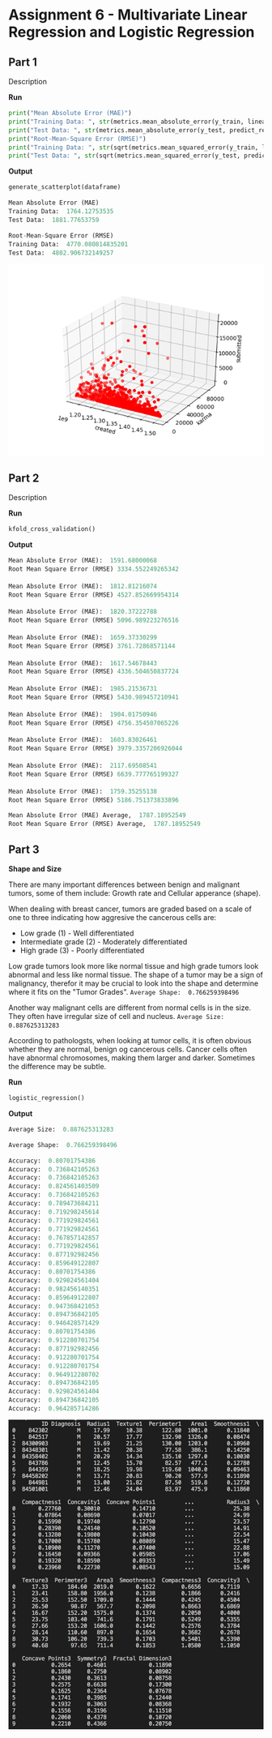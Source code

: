 # Assignment 6 - Multivariate Linear Regression and Logistic Regression

## Part 1

Description

__Run__

```python
print("Mean Absolute Error (MAE)")
print("Training Data: ", str(metrics.mean_absolute_error(y_train, linear_regr.predict(x_and_z_train))))
print("Test Data: ", str(metrics.mean_absolute_error(y_test, predict_regr)))
print("Root-Mean-Square Error (RMSE)")
print("Training Data: ", str(sqrt(metrics.mean_squared_error(y_train, linear_regr.predict(x_and_z_train)))))
print("Test Data: ", str(sqrt(metrics.mean_squared_error(y_test, predict_regr))))
```

__Output__

```python
generate_scatterplot(dataframe)
```

```python
Mean Absolute Error (MAE)
Training Data:  1764.12753535
Test Data:  1881.77653759
```

```python
Root-Mean-Square Error (RMSE)
Training Data:  4770.080814835201
Test Data:  4802.906732149257
```

![Text](https://github.com/HakimiX/BusinessIntelligence/blob/master/Assignment6/model/scatterplot.png)

## Part 2

Description

__Run__

```python
kfold_cross_validation()
```

__Output__

```python
Mean Absolute Error (MAE):  1591.68000068
Root Mean Square Error (RMSE) 3334.552249265342

Mean Absolute Error (MAE):  1812.81216074
Root Mean Square Error (RMSE) 4527.852669954314

Mean Absolute Error (MAE):  1820.37222788
Root Mean Square Error (RMSE) 5096.989223276516

Mean Absolute Error (MAE):  1659.37330299
Root Mean Square Error (RMSE) 3761.72868571144

Mean Absolute Error (MAE):  1617.54678443
Root Mean Square Error (RMSE) 4336.504650837724

Mean Absolute Error (MAE):  1985.21536731
Root Mean Square Error (RMSE) 5430.989457210941

Mean Absolute Error (MAE):  1904.01750946
Root Mean Square Error (RMSE) 4756.354507065226

Mean Absolute Error (MAE):  1603.83026461
Root Mean Square Error (RMSE) 3979.3357206926044

Mean Absolute Error (MAE):  2117.69508541
Root Mean Square Error (RMSE) 6639.777765199327

Mean Absolute Error (MAE):  1759.35255138
Root Mean Square Error (RMSE) 5186.751373833896
```

```python
Mean Absolute Error (MAE) Average,  1787.18952549
Root Mean Square Error (RMSE) Average,  1787.18952549
```

## Part 3

__Shape and Size__

There are many important differences between benign and malignant tumors, some of them include: Growth rate and Cellular apperance (shape).

When dealing with breast cancer, tumors are graded based on a scale of one to three indicating how aggresive the cancerous cells are:
* Low grade (1) - Well differentiated
* Intermediate grade (2) - Moderately differentiated
* High grade (3) - Poorly differentiated 

Low grade tumors look more like normal tissue and high grade tumors look abnormal and less like normal tissue. The shape of a tumor may be a sign of malignancy, therefor it may be crucial to look into the shape and determine where it fits on the "Tumor Grades". `Average Shape:  0.766259398496`

Another way malignant cells are different from normal cells is in the size. They often have irregular size of cell and nucleus. `Average Size:  0.887625313283`

According to pathologsts, when looking at tumor cells, it is often obvious whether they are normal, benign og cancerous cells. Cancer cells often have abnormal chromosomes, making them larger and darker. Sometimes the difference may be subtle. 

__Run__

```python
logistic_regression()
```

__Output__

```python
Average Size:  0.887625313283
```

```python
Average Shape:  0.766259398496
```

```python
Accuracy:  0.80701754386
Accuracy:  0.736842105263
Accuracy:  0.736842105263
Accuracy:  0.824561403509
Accuracy:  0.736842105263
Accuracy:  0.789473684211
Accuracy:  0.719298245614
Accuracy:  0.771929824561
Accuracy:  0.771929824561
Accuracy:  0.767857142857
Accuracy:  0.771929824561
Accuracy:  0.877192982456
Accuracy:  0.859649122807
Accuracy:  0.80701754386
Accuracy:  0.929824561404
Accuracy:  0.982456140351
Accuracy:  0.859649122807
Accuracy:  0.947368421053
Accuracy:  0.894736842105
Accuracy:  0.946428571429
Accuracy:  0.80701754386
Accuracy:  0.912280701754
Accuracy:  0.877192982456
Accuracy:  0.912280701754
Accuracy:  0.912280701754
Accuracy:  0.964912280702
Accuracy:  0.894736842105
Accuracy:  0.929824561404
Accuracy:  0.894736842105
Accuracy:  0.964285714286
```

![Text](https://github.com/HakimiX/BusinessIntelligence/blob/master/Assignment6/model/Breast_cancer_dataset.jpg)











